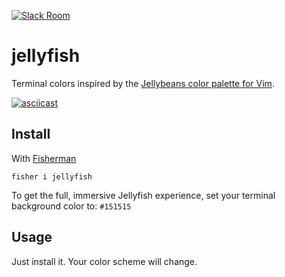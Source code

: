 [![Slack Room][slack-badge]][slack-link]

# jellyfish

Terminal colors inspired by the [Jellybeans color palette for Vim](https://github.com/nanotech/jellybeans.vim).

[![asciicast](https://asciinema.org/a/41180.png)](https://asciinema.org/a/41180)

## Install

With [Fisherman]

```
fisher i jellyfish
```

To get the full, immersive Jellyfish experience, set your terminal background
color to: `#151515`

## Usage

Just install it. Your color scheme will change.

[travis-link]: https://travis-ci.org/Limeth/jellyfish
[travis-badge]: https://img.shields.io/travis/Limeth/jellyfish.svg?style=flat-square
[slack-link]: https://fisherman-wharf.herokuapp.com/
[slack-badge]: https://img.shields.io/badge/slack-join%20the%20chat-00B9FF.svg?style=flat-square
[Fisherman]: https://github.com/fisherman/fisherman
